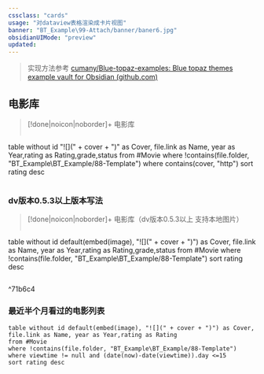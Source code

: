 ```yaml
---
cssclass: "cards"
usage: "对dataview表格渲染成卡片视图"
banner: "BT_Example\99-Attach/banner/baner6.jpg"
obsidianUIMode: "preview"
updated: 
---
```


>  实现方法参考 [cumany/Blue-topaz-examples: Blue topaz themes example vault for Obsidian (github.com)](https://github.com/cumany/Blue-topaz-examples)


## 电影库
> [!done|noicon|noborder]+ 电影库
> ```dataview
table without id    "![](" + cover + ")"  as Cover, file.link as Name, year as Year,rating as Rating,grade,status
from #Movie
where !contains(file.folder, "BT_Example\BT_Example/88-Template")
where contains(cover, "http")
sort rating desc
>```

### dv版本0.5.3以上版本写法 

> [!done|noicon|noborder]+ 电影库（dv版本0.5.3以上 支持本地图片）
> ```dataview
table without id default(embed(image), "![](" + cover + ")") as Cover, file.link as Name, year as Year,rating as Rating,grade,status
from #Movie
where !contains(file.folder, "BT_Example\BT_Example/88-Template")
sort rating desc
>```

^71b6c4

###  最近半个月看过的电影列表

```dataview
table without id default(embed(image), "![](" + cover + ")") as Cover, file.link as Name, year as Year,rating as Rating
from #Movie  
where !contains(file.folder, "BT_Example\BT_Example/88-Template")
where viewtime != null and (date(now)-date(viewtime)).day <=15
sort rating desc
```

